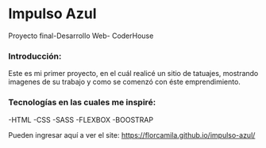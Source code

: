 # Impulso Azul
Proyecto final-Desarrollo Web- CoderHouse

### Introducción:
Este es mi primer proyecto, en el cuál realicé un sitio de tatuajes, mostrando imagenes de su trabajo y como se comenzó con éste emprendimiento. 

### Tecnologías en las cuales me inspiré:
-HTML
-CSS
-SASS
-FLEXBOX
-BOOSTRAP

Pueden ingresar aquí a ver el site: https://florcamila.github.io/impulso-azul/ 
